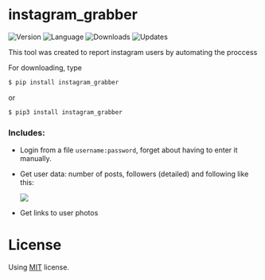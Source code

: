 # instagram_grabber

![Version](https://img.shields.io/badge/version-1.0-%23ea7a09.svg?style=flat) ![Language](https://img.shields.io/badge/language-python-blue.svg?style=flat) ![Downloads](https://img.shields.io/pypi/dm/instagram-grabber.svg) ![Updates](https://pyup.io/repos/github/Aspoky/instagram_grabber/shield.svg)

This tool was created to report instagram users by automating the proccess

For downloading, type 
```sh
$ pip install instagram_grabber
```
or
```sh
$ pip3 install instagram_grabber
```

### Includes:
- Login from a file ```username:password```, forget about having to enter it manually.
- Get user data: number of posts, followers (detailed) and following like this:

  ![](https://i.imgur.com/vIcvi6n.png?raw=true)

- Get links to user photos

# License
Using [MIT](https://github.com/Aspoky/instagram_grabber/blob/master/LICENSE) license.
